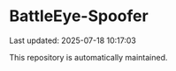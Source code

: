 # BattleEye-Spoofer

Last updated: 2025-07-18 10:17:03

This repository is automatically maintained.
